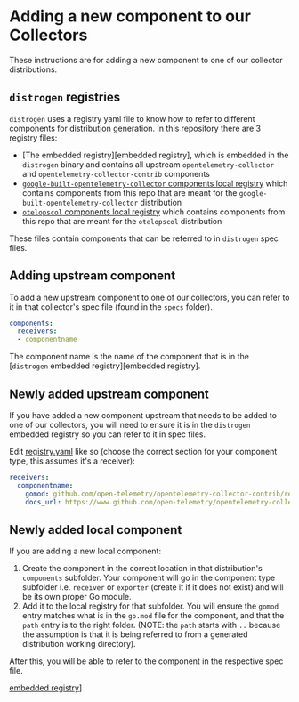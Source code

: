 # Adding a new component to our Collectors

These instructions are for adding a new component to one of our collector distributions.

## `distrogen` registries

`distrogen` uses a registry yaml file to know how to refer to different components for distribution generation. In this repository there are 3 registry files:

* [The embedded registry][embedded registry], which is embedded in the `distrogen` binary and contains all upstream `opentelemetry-collector` and `opentelemetry-collector-contrib` components
* [`google-built-opentelemetry-collector` components local registry](../../components/google-built-opentelemetry-collector/registry.yaml) which contains components from this repo that are meant for the `google-built-opentelemetry-collector` distribution
* [`otelopscol` components local registry](../../components/otelopscol/registry.yaml) which contains components from this repo that are meant for the `otelopscol` distribution

These files contain components that can be referred to in `distrogen` spec files.

## Adding upstream component

To add a new upstream component to one of our collectors, you can refer to it in that collector's spec file (found in the `specs` folder).

```yaml
components:
  receivers:
  - componentname
```

The component name is the name of the component that is in the [`distrogen` embedded registry][embedded registry]. 

## Newly added upstream component

If you have added a new component upstream that needs to be added to one of our collectors, you will need to ensure it is in the `distrogen` embedded registry so you can refer to it in spec files.

Edit [registry.yaml](../../cmd/distrogen/registry.yaml) like so (choose the correct section for your component type, this assumes it's a receiver):
```yaml
receivers:
  componentname:
    gomod: github.com/open-telemetry/opentelemetry-collector-contrib/receiver/componentnamereceiver
    docs_url: https://www.github.com/open-telemetry/opentelemetry-collector-contrib/tree/main/receiver/componentnamereceiver/README.md
```

## Newly added local component

If you are adding a new local component:

1. Create the component in the correct location in that distribution's `components` subfolder. Your component will go in the component type subfolder i.e. `receiver` or `exporter` (create it if it does not exist) and will be its own proper Go module.
2. Add it to the local registry for that subfolder. You will ensure the `gomod` entry matches what is in the `go.mod` file for the component, and that the `path` entry is to the right folder. (NOTE: the `path` starts with `..` because the assumption is that it is being referred to from a generated distribution working directory).

After this, you will be able to refer to the component in the respective spec file.

[embedded registry](../../cmd/distrogen/registry.yaml)]